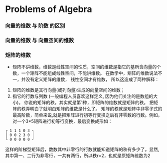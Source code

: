 # Problems of Algebra

### 向量的维数 与 阶数 的区别


### 向量的维数 与 向量空间的维数

### 矩阵的维数
+ 矩阵不讲维数，维数是线性空间的性质，空间的维数是指它的基所含向量的个数，一个矩阵不能组成线性空间，不能讲维数。
在数学中，矩阵的维数说法不一，并没有定义矩阵的维数， 线性空间才有维数， 所以这造成了两种解释：
1. 矩阵的维数是其行向量(或列向量)生成的向量空间的维数；
2. 指它的行数与列数 (一般编程人员喜欢这样定义, 因为他们关注的是数组的大小)。
你说的矩阵的秩，其实就是第1种，即矩阵的维数就是矩阵的秩。
把矩阵的秩弄明白了就明白矩阵的维数是什么了。
矩阵的秩就是矩阵中非零子式的最高阶数，简单来说,就是把矩阵进行初等行变换之后有非零数的行数。例如，对一个3*5矩阵进行初等行变换，最后变换成形如：
```
┌ 1 1 1 0 3 ┐
│ 0 0 2 3 0 │
└ 0 0 0 0 0 ┘
```
这样的阶梯型矩阵后，数数其中非零行的行数就能知道矩阵的秩有多少了。显然,其中第一、二行为非零行，一共有两行，所以秩r=2，也就是原矩阵维数为2
